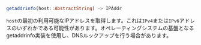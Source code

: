 ```julia
getaddrinfo(host::AbstractString) -> IPAddr
```

`host`の最初の利用可能なIPアドレスを取得します。これは`IPv4`または`IPv6`アドレスのいずれかである可能性があります。オペレーティングシステムの基盤となるgetaddrinfo実装を使用し、DNSルックアップを行う場合があります。
